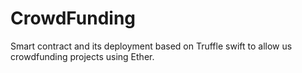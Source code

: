 # CrowdFunding
Smart contract and its deployment based on Truffle swift to allow us crowdfunding projects using Ether. 
